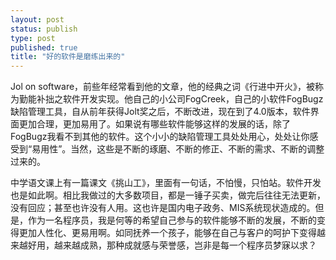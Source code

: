 ```yaml
--- 
layout: post
status: publish
type: post
published: true
title: "好的软件是磨练出来的"
---
```

Jol on software，前些年经常看到他的文章，他的经典之词《行进中开火》，被称为勤能补拙之软件开发实现。他自己的小公司FogCreek，自己的小软件FogBugz缺陷管理工具，自从前年获得Jolt奖之后，不断改进，现在到了4.0版本，软件界面更加合理，更加易用了。如果说有哪些软件能够这样的发展的话，除了FogBugz我看不到其他的软件。这个小小的缺陷管理工具处处用心，处处让你感受到“易用性”。当然，这些是不断的琢磨、不断的修正、不断的需求、不断的调整过来的。

中学语文课上有一篇课文《挑山工》，里面有一句话，不怕慢，只怕站。软件开发也是如此啊。相比我做过的大多数项目，都是一锤子买卖，做完后往往无法更新，没有回应；甚至也许没有人用。这也许是国内电子政务、MIS系统现状造成的。但是，作为一名程序员，我是何等的希望自己参与的软件能够不断的发展，不断的变得更加人性化、更易用啊。如同抚养一个孩子，能够在自己与客户的呵护下变得越来越好用，越来越成熟，那种成就感与荣誉感，岂非是每一个程序员梦寐以求？
